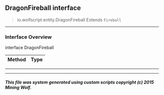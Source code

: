 ## DragonFireball __interface__

>io.wolfscript.entity.DragonFireball
>Extends `Fireball`

---

### Interface Overview

interface DragonFireball

Method | Type   
--- | :--- 



---

---


##### This file was system generated using custom scripts copyright (c) 2015 Mining Wolf.
	


